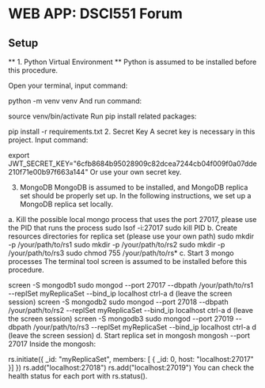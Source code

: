 # WEB APP: DSCI551 Forum

## Setup

** 1. Python Virtual Environment **
Python is assumed to be installed before this procedure.

Open your terminal, input command:

python -m venv venv
And run command:

source venv/bin/activate
Run pip install related packages:

pip install -r requirements.txt
2. Secret Key
A secret key is necessary in this project. Input command:

export JWT_SECRET_KEY="6cfb8684b95028909c82dcea7244cb04f009f0a07dde210f71e00b97f663a144"
Or use your own secret key.

3. MongoDB
MongoDB is assumed to be installed, and MongoDB replica set should be properly set up. In the following instructions, we set up a MongoDB replica set locally.

a. Kill the possible local mongo process that uses the port 27017, please use the PID that runs the process
sudo lsof -i:27017
sudo kill PID
b. Create resources directories for replica set (please use your own path)
sudo mkdir -p /your/path/to/rs1
sudo mkdir -p /your/path/to/rs2
sudo mkdir -p /your/path/to/rs3
sudo chmod 755 /your/path/to/rs*
c. Start 3 mongo processes
The terminal tool screen is assumed to be installed before this procedure.

screen -S mongodb1
sudo mongod --port 27017 --dbpath /your/path/to/rs1 --replSet myReplicaSet --bind_ip localhost
ctrl-a d (leave the screen session)
screen -S mongodb2
sudo mongod --port 27018 --dbpath /your/path/to/rs2 --replSet myReplicaSet --bind_ip localhost
ctrl-a d (leave the screen session)
screen -S mongodb3
sudo mongod --port 27019 --dbpath /your/path/to/rs3 --replSet myReplicaSet --bind_ip localhost
ctrl-a d (leave the screen session)
d. Start replica set in mongosh
mongosh --port 27017
Inside the mongosh:

rs.initiate({ _id: "myReplicaSet", members: [ { _id: 0, host: "localhost:27017" }] })
rs.add("localhost:27018")
rs.add("localhost:27019")
You can check the health status for each port with rs.status().

